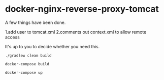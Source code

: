 # docker-nginx-reverse-proxy-tomcat

A few things have been done.

1.add user to tomcat.xml
2.comments out context.xml to allow remote access

It's up to you to decide whether you need this.

```
./gradlew clean build

docker-compose build

docker-compose up

```
